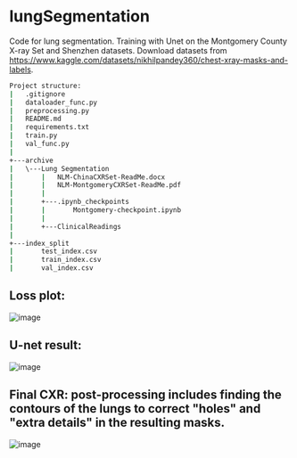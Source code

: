 # lungSegmentation
Code for lung segmentation. Training with Unet on the Montgomery County X-ray Set and Shenzhen datasets.
Download datasets from https://www.kaggle.com/datasets/nikhilpandey360/chest-xray-masks-and-labels.
```bash
Project structure:
|   .gitignore
|   dataloader_func.py
|   preprocessing.py
|   README.md
|   requirements.txt
|   train.py
|   val_func.py
|     
+---archive
|   \---Lung Segmentation
|       |   NLM-ChinaCXRSet-ReadMe.docx
|       |   NLM-MontgomeryCXRSet-ReadMe.pdf
|       |   
|       +---.ipynb_checkpoints
|       |       Montgomery-checkpoint.ipynb
|       |       
|       +---ClinicalReadings
|
+---index_split
|       test_index.csv
|       train_index.csv
|       val_index.csv
```
## Loss plot:
![image](https://github.com/OMilosh/lungSegmentation/assets/83598973/e229be8f-7836-491e-b9a6-8b72d77d615c)
## U-net result:
![image](https://github.com/OMilosh/lungSegmentation/assets/83598973/b972b941-4c57-480e-836d-2dcda9b26e37)
## Final CXR: post-processing includes finding the contours of the lungs to correct "holes" and "extra details" in the resulting masks. 
![image](https://github.com/OMilosh/lungSegmentation/assets/83598973/da038967-e892-4f1f-a099-e525f70e56f2)
